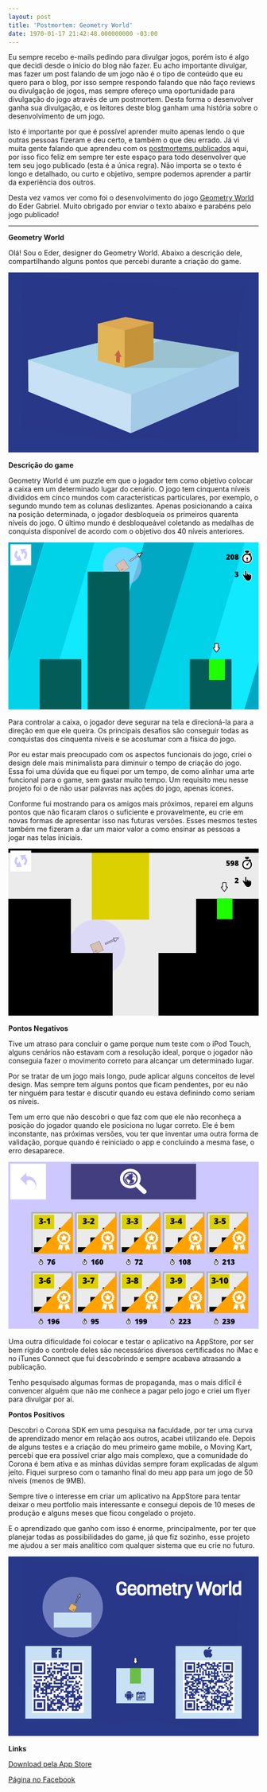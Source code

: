 ```yaml
---
layout: post
title: 'Postmortem: Geometry World'
date: 1970-01-17 21:42:48.000000000 -03:00
---
```

Eu sempre recebo e-mails pedindo para divulgar jogos, porém isto é algo que decidi desde o início do blog não fazer. Eu acho importante divulgar, mas fazer um post falando de um jogo não é o tipo de conteúdo que eu quero para o blog, por isso sempre respondo falando que não faço reviews ou divulgação de jogos, mas sempre ofereço uma oportunidade para divulgação do jogo através de um postmortem. Desta forma o desenvolver ganha sua divulgação, e os leitores deste blog ganham uma história sobre o desenvolvimento de um jogo.

Isto é importante por que é possível aprender muito apenas lendo o que outras pessoas fizeram e deu certo, e também o que deu errado. Já vi muita gente falando que aprendeu com os [postmortems publicados](http://gamedeveloper.com.br/tag/postmortem/) aqui, por isso fico feliz em sempre ter este espaço para todo desenvolver que tem seu jogo publicado (esta é a única regra). Não importa se o texto é longo e detalhado, ou curto e objetivo, sempre podemos aprender a partir da experiência dos outros.

Desta vez vamos ver como foi o desenvolvimento do jogo [Geometry World](https://itunes.apple.com/us/app/geometry-world/id1130806535?l=pt&ls=1&mt=8) do Eder Gabriel. Muito obrigado por enviar o texto abaixo e parabéns pelo jogo publicado!

---

**Geometry World**

Olá! Sou o Eder, designer do Geometry World. Abaixo a descrição dele, compartilhando alguns pontos que percebi durante a criação do game.

![](/content/images/2016/08/geometry-world-flyer-verso-1.jpg)

**Descrição do game**

Geometry World é um puzzle em que o jogador tem como objetivo colocar a caixa em um determinado lugar do cenário. O jogo tem cinquenta níveis divididos em cinco mundos com características particulares, por exemplo, o segundo mundo tem as colunas deslizantes. 
Apenas posicionando a caixa na posição determinada, o jogador desbloqueia os primeiros quarenta níveis do jogo. O último mundo é desbloqueável  coletando as medalhas de conquista disponível de acordo com o objetivo dos 40 níveis anteriores.

![](/content/images/2016/08/geometry-world-gameplay-w1.png)
            
Para controlar a caixa, o jogador deve segurar na tela e direcioná-la para a direção em que ele queira. Os principais desafios são conseguir todas as conquistas dos cinquenta níveis e se acostumar com a física do jogo.
            
Por eu estar mais preocupado com os aspectos funcionais do jogo, criei o design dele mais minimalista para diminuir o tempo de criação do jogo. Essa foi uma dúvida que eu fiquei por um tempo, de como alinhar uma arte funcional para o game, sem gastar muito tempo. Um requisito meu nesse projeto foi o de não usar palavras nas ações do jogo, apenas ícones.

Conforme fui mostrando para os amigos mais próximos, reparei em alguns pontos que não ficaram claros o suficiente e provavelmente, eu crie em novas formas de apresentar isso nas futuras versões. Esses mesmos testes também me fizeram a dar um maior valor a como ensinar as pessoas a jogar nas telas iniciais.

![](/content/images/2016/08/geometry-world-gameplay-w3.png)

**Pontos Negativos**

Tive um atraso para concluir o game porque num teste com o iPod Touch, alguns cenários não estavam com a resolução ideal, porque o jogador não conseguia fazer o movimento correto para alcançar um determinado lugar.
	
Por se tratar de um jogo mais longo, pude aplicar alguns conceitos de level design. Mas sempre tem alguns pontos que ficam pendentes, por eu não ter ninguém para testar e discutir quando eu estava definindo como seriam os níveis.
	
Tem um erro que não descobri o que faz com que ele não reconheça a posição do jogador quando ele posiciona no lugar correto. Ele é bem inconstante, nas próximas versões, vou ter que inventar uma outra forma de validação, porque quando é reiniciado o app e concluindo a mesma fase, o erro desaparece.

![](/content/images/2016/08/geometry-world-menu-w3.png)

Uma outra dificuldade foi colocar e testar o aplicativo na AppStore, por ser bem rígido o controle deles são necessários diversos certificados no iMac e no iTunes Connect que fui descobrindo e sempre acabava atrasando a publicação.

Tenho pesquisado algumas formas de propaganda, mas o mais difícil é convencer alguém que não me conhece a pagar pelo jogo e criei um flyer para divulgar por aí.

**Pontos Positivos**

Descobri o Corona SDK em uma pesquisa na faculdade, por ter uma curva de aprendizado menor em relação aos outros, acabei utilizando ele. Depois de alguns testes e a criação do meu primeiro game mobile, o Moving Kart, percebi que era possível criar algo mais complexo, que a comunidade do Corona é bem ativa e as minhas dúvidas sempre foram explicadas de algum jeito. Fiquei surpreso com o tamanho final do meu app para um jogo de 50 níveis (menos de 9MB).

Sempre tive o interesse em criar um aplicativo na AppStore para tentar deixar o meu portfolio mais interessante e consegui depois de 10 meses de produção e alguns meses que ficou congelado o projeto. 

E o aprendizado que ganho com isso é enorme, principalmente, por ter que planejar todas as possibilidades do game, já que fiz sozinho, esse projeto me ajudou a ser mais analítico com qualquer sistema que eu crie no futuro.

![](/content/images/2016/08/geometry-world-flyer-frente.jpg)

**Links**

[Download pela App Store](https://itunes.apple.com/us/app/geometry-world/id1130806535?l=pt&ls=1&mt=8)

[Página no Facebook](https://www.facebook.com/Geometryworld.game)
